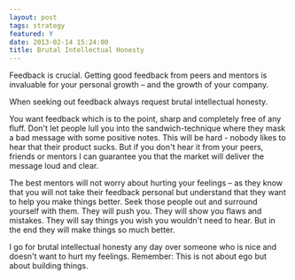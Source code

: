 ```yaml
---
layout: post
tags: strategy
featured: Y
date: 2013-02-14 15:24:00
title: Brutal Intellectual Honesty
---
```

Feedback is crucial. Getting good feedback from peers and  mentors is invaluable for your personal growth – and the growth of your company.

When seeking out feedback always request brutal intellectual honesty.

You want feedback which is to the point, sharp and completely free of any fluff. Don't let people lull you into the sandwich-technique where they mask a bad message with some positive notes. This will be hard - nobody likes to hear that their product sucks. But if you don't hear it from your peers, friends or mentors I can guarantee you that the market will deliver the message loud and clear.

The best mentors will not worry about hurting your feelings – as they know that you will not take their feedback personal but understand that they want to help you make things better. Seek those people out and surround yourself with them. They will push you. They will show you flaws and mistakes. They will say things you wish you wouldn't need to hear. But in the end they will make things so much better.

I go for brutal intellectual honesty any day over someone who is nice and doesn't want to hurt my feelings. Remember: This is not about ego but about building things.